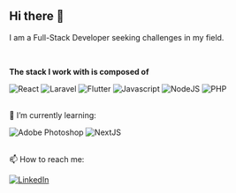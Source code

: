 ## Hi there 👋

I am a Full-Stack Developer seeking challenges in my field. 

<br>

**The stack I work with is composed of**

<div display="flex">
  <img src="https://img.shields.io/badge/react-%2320232a.svg?style=for-the-badge&logo=react&logoColor=%2361DAFB" alt="React"/>
  <img src="https://img.shields.io/badge/laravel-%23F05340.svg?style=for-the-badge&logo=laravel&logoColor=white" alt="Laravel"/>
  <img src="https://img.shields.io/badge/flutter-%230553B1.svg?style=for-the-badge&logo=flutter&logoColor=white" alt="Flutter"/>
  <img src="https://img.shields.io/badge/javascript-%23f7df1e.svg?style=for-the-badge&logo=javascript&logoColor=white" alt="Javascript"/>
  <img src="https://img.shields.io/badge/node.js-%2344883e.svg?style=for-the-badge&logo=node.js&logoColor=white" alt="NodeJS"/>
  <img src="https://img.shields.io/badge/php-%238892bf.svg?style=for-the-badge&logo=php&logoColor=white" alt="PHP"/>
</div>

<br>

🌱 I’m currently learning:

<div display="flex">
  <img src="https://img.shields.io/badge/adobe%20photoshop-%239bc3fc.svg?style=for-the-badge&logo=adobe%20photoshop&logoColor=%233c327b" alt="Adobe Photoshop"/>
  <img src="https://img.shields.io/badge/next.js-%23000000.svg?style=for-the-badge&logo=adobe%20photoshop&logoColor=white" alt="NextJS"/>
</div>

<br>

📫 How to reach me:

<div display="flex">
  <a href="https://www.linkedin.com/in/adriana-christina-quiroz-correa-7b34082a1/">
    <img src="https://img.shields.io/badge/linkedin-%230077B5.svg?style=for-the-badge&logo=linkedin&logoColor=white" alt="LinkedIn"/>
  </a>
</div>

<!--
**AdriQuiz/AdriQuiz** is a ✨ _special_ ✨ repository because its `README.md` (this file) appears on your GitHub profile.

Here are some ideas to get you started:

- 🔭 I’m currently working on ...
- 🌱 I’m currently learning ...
- 👯 I’m looking to collaborate on ...
- 🤔 I’m looking for help with ...
- 💬 Ask me about ...
- 📫 How to reach me: ...
- 😄 Pronouns: ...
- ⚡ Fun fact: ...
-->
